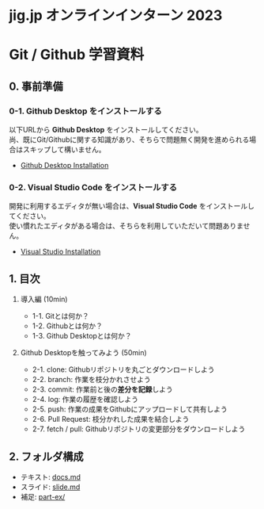 # jig.jp オンラインインターン 2023
# Git / Github 学習資料

## 0. 事前準備
### 0-1. Github Desktop をインストールする

以下URLから **Github Desktop** をインストールしてください。  
尚、既にGit/Githubに関する知識があり、そちらで問題無く開発を進められる場合はスキップして構いません。

- [Github Desktop Installation](https://docs.github.com/ja/desktop/installing-and-configuring-github-desktop/installing-and-authenticating-to-github-desktop/installing-github-desktop)

### 0-2. Visual Studio Code をインストールする

開発に利用するエディタが無い場合は、**Visual Studio Code** をインストールしてください。  
使い慣れたエディタがある場合は、そちらを利用していただいて問題ありません。

- [Visual Studio Installation](https://code.visualstudio.com/)

## 1. 目次

1. 導入編 (10min)
    - 1-1. Gitとは何か？
    - 1-2. Githubとは何か？
    - 1-3. Github Desktopとは何か？

2. Github Desktopを触ってみよう (50min)
    - 2-1. clone: Githubリポジトリを丸ごとダウンロードしよう
    - 2-2. branch: 作業を枝分かれさせよう
    - 2-3. commit: 作業前と後の**差分を記録**しよう
    - 2-4. log: 作業の履歴を確認しよう
    - 2-5. push: 作業の成果をGithubにアップロードして共有しよう
    - 2-6. Pull Request: 枝分かれした成果を結合しよう
    - 2-7. fetch / pull: Githubリポジトリの変更部分をダウンロードしよう


## 2. フォルダ構成

- テキスト: [docs.md](https://github.com/jigintern/intern-dev-tutorial/blob/main/git-tutorial/docs.md)
- スライド: [slide.md](https://github.com/jigintern/intern-dev-tutorial/blob/main/git-tutorial/slide.md)
- 補足: [part-ex/](https://github.com/jigintern/intern-dev-tutorial/blob/main/git-tutorial/part-ex)